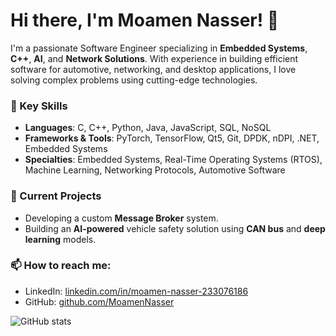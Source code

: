 # Hi there, I'm Moamen Nasser! 👋

I'm a passionate Software Engineer specializing in **Embedded Systems**, **C++**, **AI**, and **Network Solutions**. With experience in building efficient software for automotive, networking, and desktop applications, I love solving complex problems using cutting-edge technologies.

### 🌟 Key Skills
- **Languages**: C, C++, Python, Java, JavaScript, SQL, NoSQL
- **Frameworks & Tools**: PyTorch, TensorFlow, Qt5, Git, DPDK, nDPI, .NET, Embedded Systems
- **Specialties**: Embedded Systems, Real-Time Operating Systems (RTOS), Machine Learning, Networking Protocols, Automotive Software

### 🔭 Current Projects
- Developing a custom **Message Broker** system.
- Building an **AI-powered** vehicle safety solution using **CAN bus** and **deep learning** models.

### 📫 How to reach me:
- LinkedIn: [linkedin.com/in/moamen-nasser-233076186](https://www.linkedin.com/in/moamen-nasser-233076186/)
- GitHub: [github.com/MoamenNasser](https://github.com/MoamenNasser)

![GitHub stats](https://github-readme-stats.vercel.app/api?username=MoamenNasser&show_icons=true&theme=radical)

<!--
**MoamenNasser/MoamenNasser** is a ✨ _special_ ✨ repository because its `README.md` (this file) appears on your GitHub profile.

Here are some ideas to get you started:

- 🔭 I’m currently working on ...
- 🌱 I’m currently learning ...
- 👯 I’m looking to collaborate on ...
- 🤔 I’m looking for help with ...
- 💬 Ask me about ...
- 📫 How to reach me: ...
- 😄 Pronouns: ...
- ⚡ Fun fact: ...
-->
